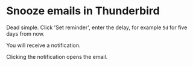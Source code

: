 # Snooze emails in Thunderbird

Dead simple. Click 'Set reminder', enter the delay, for example `5d` for five days from now.

You will receive a notification.

Clicking the notification opens the email.
